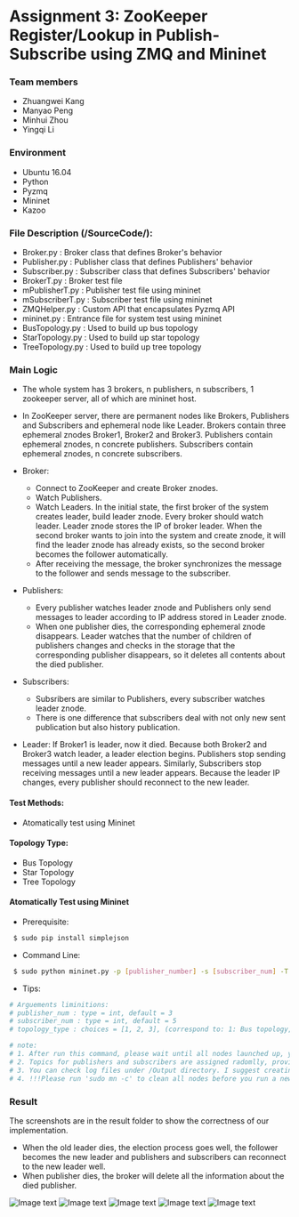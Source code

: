 # Assignment 3: ZooKeeper Register/Lookup in Publish-Subscribe using ZMQ and Mininet

### Team members

 - Zhuangwei Kang
 - Manyao Peng
 - Minhui Zhou
 - Yingqi Li
 
### Environment
  - Ubuntu 16.04
  - Python
  - Pyzmq
  - Mininet
  - Kazoo
  
### File Description (/SourceCode/):
  - Broker.py : Broker class that defines  Broker's behavior
  - Publisher.py : Publisher class that defines Publishers' behavior
  - Subscriber.py : Subscriber class that defines Subscribers' behavior
  - BrokerT.py : Broker test file
  - mPublisherT.py : Publisher test file using mininet
  - mSubscriberT.py : Subscriber test file using mininet
  - ZMQHelper.py : Custom API that encapsulates Pyzmq API
  - mininet.py : Entrance file for system test using mininet
  - BusTopology.py : Used to build up bus topology
  - StarTopology.py : Used to build up star topology
  - TreeTopology.py : Used to build up tree topology
  
### Main Logic
  - The whole system has 3 brokers, n publishers, n subscribers, 1 zookeeper server, all of which are mininet host.
  - In ZooKeeper server, there are permanent nodes like Brokers, Publishers and Subscribers and ephemeral node like Leader.
  Brokers contain three ephemeral znodes Broker1, Broker2 and Broker3. Publishers contain ephemeral znodes, n concrete  publishers. Subscribers contain ephemeral znodes, n concrete subscribers.
  - Broker: 
    - Connect to ZooKeeper and create Broker znodes.
    - Watch Publishers.
    - Watch Leaders. In the initial state, the first broker of the system creates leader, build leader znode. Every broker should watch leader. Leader znode stores the IP of broker leader. When the second broker wants to join into the system and create znode, it will find the leader znode has already exists, so the second broker becomes the follower automatically.
    - After receiving the message, the broker synchronizes the message to the follower and sends message to the subscriber.
  
  - Publishers:
    - Every publisher watches leader znode and Publishers only send messages to leader according to IP address stored in Leader znode.
    - When one publisher dies, the corresponding ephemeral znode disappears. Leader watches that the number of children of publishers changes and checks in the storage that the corresponding publisher disappears, so it deletes all contents about the died publisher.
    
  - Subscribers:
    - Subsribers are similar to Publishers, every subscriber watches leader znode.
    - There is one difference that subscribers deal with not only new sent publication but also history publication.
    
  - Leader: If Broker1 is leader, now it died. Because both Broker2 and Broker3 watch leader, a leader election begins. Publishers stop sending messages until a new leader appears. Similarly, Subscribers stop receiving messages until a new leader appears. Because the leader IP changes, every publisher should reconnect to the new leader.
  
#### Test Methods:
  - Atomatically test using Mininet
  
#### Topology Type:
  - Bus Topology
  - Star Topology
  - Tree Topology 
  
#### Atomatically Test using Mininet
- Prerequisite:
```sh
 $ sudo pip install simplejson
```
- Command Line:
```sh
 $ sudo python mininet.py -p [publisher_number] -s [subscriber_num] -T [topology_type]
```
- Tips:
```sh
# Arguements liminitions:
# publisher_num : type = int, default = 3
# subscriber_num : type = int, default = 5
# topology_type : choices = [1, 2, 3], (correspond to: 1: Bus topology, 2: Star topology, 3: Tree topology), default: 1: Bus topology

# note: 
# 1. After run this command, please wait until all nodes launched up, you would see sorts of Xterm CLIs. Press Ctr+c if you want to exit program.
# 2. Topics for publishers and subscribers are assigned radomlly, provided topics include: animals, foods, laptops, phones, universities and countries. If you find no subscriber received publications, please check if any publisher is publishing the expected topic.
# 3. You can check log files under /Output directory. I suggest creating a folder to store all log files after you run a test case. 
# 4. !!!Please run 'sudo mn -c' to clean all nodes before you run a new test.
```
### Result

The screenshots are in the result folder to show the correctness of our implementation.
- When the old leader dies, the election process goes well, the follower becomes the new leader and publishers and subscribers can reconnect to the new leader well.
- When publisher dies, the broker will delete all the information about the died publisher.

![Image text](https://github.com/ZhuangweiKang/CS6381/blob/master/Assignment3/result/1898260920.jpg)
![Image text](https://github.com/ZhuangweiKang/CS6381/blob/master/Assignment3/result/2085115318.jpg)
![Image text](https://github.com/ZhuangweiKang/CS6381/blob/master/Assignment3/result/676698115.jpg)
![Image text](https://github.com/ZhuangweiKang/CS6381/blob/master/Assignment3/result/1412264256.jpg)
![Image text](https://github.com/ZhuangweiKang/CS6381/blob/master/Assignment3/result/2139863283.jpg)




 
